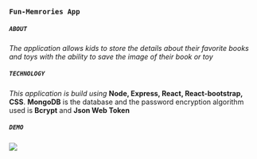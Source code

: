 ### `Fun-Memrories App`

##### `ABOUT`
*The application allows kids to store the details about their favorite books and toys with the ability to save the image of their book or toy*

##### `TECHNOLOGY`
*This application is build using*  **Node, Express, React, React-bootstrap, CSS**. **MongoDB** is the database and the password encryption algorithm used is **Bcrypt** and **Json Web Token**

##### `DEMO`
<img src="demo/demo.gif" />

